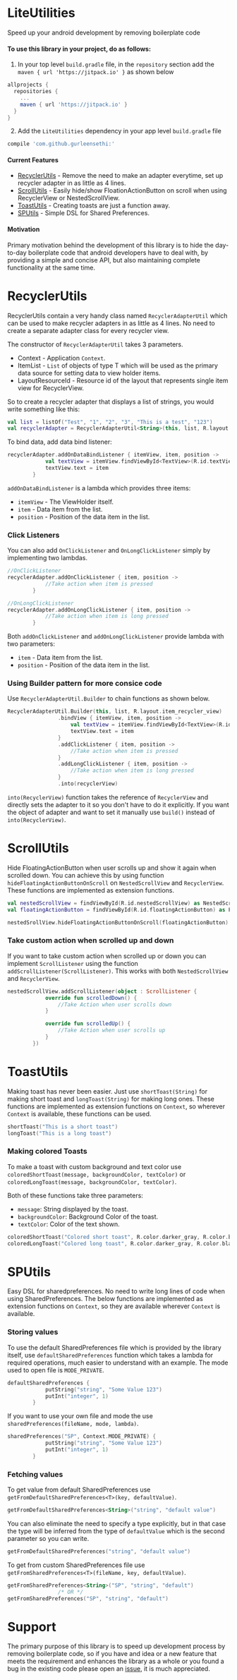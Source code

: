 # LiteUtilities
Speed up your android development by removing boilerplate code

#### To use this library in your project, do as follows:

1. In your top level `build.gradle` file, in the `repository` section add the `maven { url 'https://jitpack.io' }` as shown below
```gradle
allprojects {
  repositories {
    ...
    maven { url 'https://jitpack.io' }
  }
}
```
2. Add the `LiteUtilities` dependency in your app level `build.gradle` file
```gradle
compile 'com.github.gurleensethi:'
```

#### Current Features
* [RecyclerUtils](#recyclerutils) - Remove the need to make an adapter everytime, set up recycler adapter in as little as 4 lines.
* [ScrollUtils](#scrollutils) - Easily hide/show FloationActionButton on scroll when using RecyclerView or NestedScrollView.
* [ToastUtils](#toastutils) - Creating toasts are just a function away.
* [SPUtils](#sputils) - Simple DSL for Shared Preferences.

#### Motivation
Primary motivation behind the development of this library is to hide the day-to-day boilerplate code that android developers have to deal with, by providing a simple and concise API, but also maintaining complete functionality at the same time.

RecyclerUtils
======

RecyclerUtils contain a very handy class named `RecyclerAdapterUtil` which can be used to make recycler adapters in as little as 4 lines. No need to create a separate adapter class for every recycler view.

The constructor of `RecyclerAdapterUtil` takes 3 parameters.
* Context - Application `Context`.
* ItemList - `List` of objects of type T which will be used as the primary data source for setting data to view holder items.
* LayoutResourceId - Resource id of the layout that represents single item view for RecyclerView.

So to create a recycler adapter that displays a list of strings, you would write something like this:
```kotlin
val list = listOf("Test", "1", "2", "3", "This is a test", "123")
val recyclerAdapter = RecyclerAdapterUtil<String>(this, list, R.layout.item_recycler_view)
```
To bind data, add data bind listener:
```kotlin
recyclerAdapter.addOnDataBindListener { itemView, item, position -> 
            val textView = itemView.findViewById<TextView>(R.id.textView)
            textView.text = item
        }
```
`addOnDataBindListener` is a lambda which provides three items:
* `itemView` - The ViewHolder itself.
* `item` - Data item from the list.
* `position` - Position of the data item in the list.

### Click Listeners
You can also add `OnClickListener` and `OnLongClickListener` simply by implementing two lambdas.

```kotlin
//OnClickListener
recyclerAdapter.addOnClickListener { item, position -> 
            //Take action when item is pressed
        }

//OnLongClickListener
recyclerAdapter.addOnLongClickListener { item, position ->
            //Take action when item is long pressed
        }
```

Both `addOnClickListener` and `addOnLongClickListener` provide lambda with two parameters:
* `item` - Data item from the list.
* `position` - Position of the data item in the list.

### Using Builder pattern for more consice code

Use `RecyclerAdapterUtil.Builder` to chain functions as shown below.

```kotlin
RecyclerAdapterUtil.Builder(this, list, R.layout.item_recycler_view)
                .bindView { itemView, item, position ->
                    val textView = itemView.findViewById<TextView>(R.id.textView)
                    textView.text = item
                }
                .addClickListener { item, position ->
                    //Take action when item is pressed
                }
                .addLongClickListener { item, position ->
                    //Take action when item is long pressed
                }
                .into(recyclerView)
```

`into(RecyclerView)` function takes the reference of `RecyclerView` and directly sets the adapter to it so you don't have to do it explicitly.
If you want the object of adapter and want to set it manually use `build()` instead of `into(RecyclerView)`.

ScrollUtils
======

Hide FloatingActionButton when user scrolls up and show it again when scrolled down. You can achieve this by using function `hideFloatingActionButtonOnScroll` on `NestedScrollView` and `RecyclerView`. These functions are implemented as extension functions.
```kotlin
val nestedScrollView = findViewById(R.id.nestedScrollView) as NestedScrollView
val floatingActionButton = findViewById(R.id.floatingActionButton) as FloatingActionButton

nestedSrollView.hideFloatingActionButtonOnScroll(floatingActionButton)
```

### Take custom action when scrolled up and down
If you want to take custom action when scrolled up or down you can implement `ScrollListener` using the function `addScrollListener(ScrollListener)`. This works with both `NestedScrollView` and `RecyclerView`.

```kotlin
nestedScrollView.addScrollListener(object : ScrollListener {
            override fun scrolledDown() {
                //Take Action when user scrolls down
            }

            override fun scrolledUp() {
                //Take Action when user scrolls up
            }
        })
```

ToastUtils
======

Making toast has never been easier. Just use `shortToast(String)` for making short toast and `longToast(String)` for making long ones. These functions are implemented as extension functions on `Context`, so wherever `Context` is available, these functions can be used.

```kotlin
shortToast("This is a short toast")
longToast("This is a long toast")
```

### Making colored Toasts
To make a toast with custom background and text color use `coloredShortToast(message, backgroundColor, textColor)` or `coloredLongToast(message, backgroundColor, textColor)`.

Both of these functions take three parameters:
* `message`: String displayed by the toast.
* `backgroundColor`: Background Color of the toast.
* `textColor`: Color of the text shown.

```kotlin
coloredShortToast("Colored short toast", R.color.darker_gray, R.color.black)
coloredLongToast("Colored long toast", R.color.darker_gray, R.color.black)
```

SPUtils
======

Easy DSL for sharedpreferences. No need to write long lines of code when using SharedPreferences. The below functions are implemented as extension functions on `Context`, so they are available wherever `Context` is available.

### Storing values
To use the default SharedPreferences file which is provided by the library itself, use `defaultSharedPreferences` function which takes a lambda for required operations, much easier to understand with an example. The mode used to open file is `MODE_PRIVATE`.

```kotlin
defaultSharedPreferences {
            putString("string", "Some Value 123")
            putInt("integer", 1)
        }
```

If you want to use your own file and mode the use `sharedPreferences(fileName, mode, lambda)`.

```kotlin
sharedPreferences("SP", Context.MODE_PRIVATE) {
            putString("string", "Some Value 123")
            putInt("integer", 1)
        }
```

### Fetching values
To get value from default SharedPreferences use `getFromDefaultSharedPreferences<T>(key, defaultValue)`.

```kotlin
getFromDefaultSharedPreferences<String>("string", "default value")
```

You can also eliminate the need to specify a type explicitly, but in that case the type will be inferred from the type of `defaultValue` which is the second parameter so you can write.

```kotlin
getFromDefaultSharedPreferences("string", "default value")
```

To get from custom SharedPreferences file use `getFromSharedPreferences<T>(fileName, key, defaultValue)`.

```kotlin
getFromSharedPreferences<String>("SP", "string", "default")
                /* OR */
getFromSharedPreferences("SP", "string", "default")
```

Support
======

The primary purpose of this library is to speed up development process by removing boilerplate code, so if you have and idea or a new feature that meets the requirement and enhances the library as a whole or you found a bug in the existing code please open an [issue](https://github.com/gurleensethi/LiteUtilities/issues/new), it is much appreciated.
